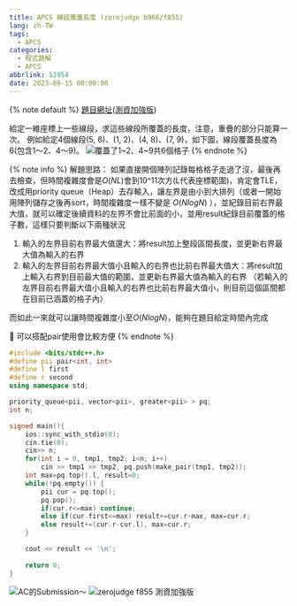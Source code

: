 ```yaml
---
title: APCS 線段覆蓋長度 (zerojudge b966/f855)
lang: zh-TW
tags:
  - APCS
categories:
  - 程式題解
  - APCS
abbrlink: 51954
date: 2023-09-15 00:00:00
---
```


{% note default %}
[題目網址](https://zerojudge.tw/ShowProblem?problemid=b966)([測資加強版](https://zerojudge.tw/ShowProblem?problemid=f855))

給定一維座標上一些線段，求這些線段所覆蓋的長度，注意，重疊的部分只能算一次。
例如給定4個線段(5, 6)、(1, 2)、(4, 8)、(7, 9)，如下圖，線段覆蓋長度為6(包含1～2、4～9)。
![覆蓋了1~2、4~9共6個格子](https://i.imgur.com/Oq742JS.png)
{% endnote %}
<!--more-->

{% note info %}
解題思路：
如果直接開個陣列記錄每格格子走過了沒，最後再去檢查，但時間複雜度會是$O(NL)$會到10^11次方(L代表座標範圍)，肯定會TLE，改成用priority queue（Heap）去存輸入，讓左界是由小到大排列（或者一開始用陣列儲存之後再sort，時間複雜度一樣不變是 $O(N log N)$ ），並紀錄目前右界最大值，就可以確定後續資料的左界不會比前面的小，並用result紀錄目前覆蓋的格子數，這樣只要判斷以下兩種狀況

1. 輸入的左界目前右界最大值還大：將result加上整段區間長度，並更新右界最大值為輸入的右界
2. 輸入的左界目前右界最大值小且輸入的右界也比前右界最大值大：將result加上輸入右界到目前最大值的範圍，並更新右界最大值為輸入的右界
（若輸入的左界目前右界最大值小且輸入的右界也比前右界最大值小，則目前這個區間都在目前已涵蓋的格子內）

而如此一來就可以讓時間複雜度小至$O(N log N)$，能夠在題目給定時間內完成

🌟 可以搭配pair使用會比較方便
{% endnote %}

```c++ APCS 線段覆蓋長度 
#include <bits/stdc++.h>
#define pii pair<int, int>
#define l first
#define r second
using namespace std;

priority_queue<pii, vector<pii>, greater<pii> > pq;
int n;

signed main(){
    ios::sync_with_stdio(0);
    cin.tie(0);
    cin>> n;
    for(int i = 0, tmp1, tmp2; i<n; i++)
        cin >> tmp1 >> tmp2, pq.push(make_pair(tmp1, tmp2));
    int max=pq.top().l, result=0;
    while(!pq.empty()) {
        pii cur = pq.top();
        pq.pop();
        if(cur.r<=max) continue;
        else if(cur.first<=max) result+=cur.r-max, max=cur.r;
        else result+=(cur.r-cur.l), max=cur.r;
    }

    cout << result << '\n';
    
    return 0;
}

```

![AC的Submission～](https://i.imgur.com/iXeRWtQ.png)
![zerojudge f855 測資加強版](https://i.imgur.com/f5e2FHF.png)
